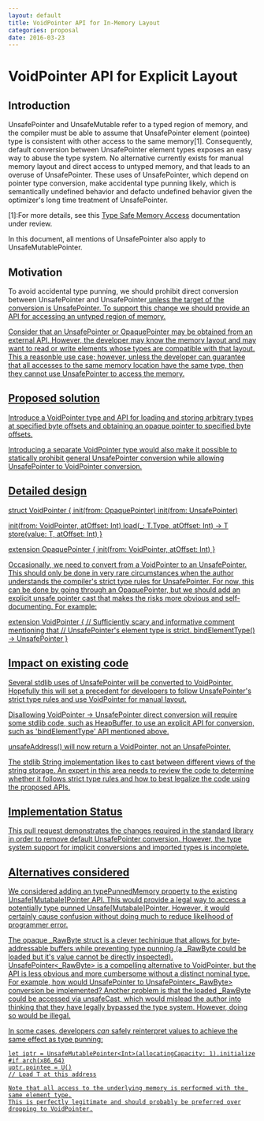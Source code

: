 ```yaml
---
layout: default
title: VoidPointer API for In-Memory Layout
categories: proposal
date: 2016-03-23
---
```


# VoidPointer API for Explicit Layout

## Introduction

UnsafePointer and UnsafeMutable refer to a typed region of memory, and
the compiler must be able to assume that UnsafePointer element
(pointee) type is consistent with other access to the same
memory[1]. Consequently, default conversion between UnsafePointer
element types exposes an easy way to abuse the type system. No
alternative currently exists for manual memory layout and direct
access to untyped memory, and that leads to an overuse of
UnsafePointer. These uses of UnsafePointer, which depend on pointer
type conversion, make accidental type punning likely, which is
semantically undefined behavior and defacto undefined behavior given
the optimizer's long time treatment of UnsafePointer.

[1]:For more details, see this [Type Safe Memory
Access](http://atrick.github.io/design/TypeSafeMemory.html)
documentation under review.

In this document, all mentions of UnsafePointer also apply to
UnsafeMutablePointer.

## Motivation

To avoid accidental type punning, we should prohibit direct conversion
between UnsafePointer<T> and UnsafePointer<U> unless the target of the
conversion is UnsafePointer<Void>. To support this change we should
provide an API for accessing an untyped region of memory.

Consider that an UnsafePointer<Void> or OpaquePointer may be obtained
from an external API. However, the developer may know the memory
layout and may want to read or write elements whose types are
compatible with that layout. This a reasonble use case; however,
unless the developer can guarantee that all accesses to the same
memory location have the same type, then they cannot use UnsafePointer
to access the memory.

## Proposed solution

Introduce a VoidPointer type and API for loading and storing arbitrary
types at specified byte offsets and obtaining an opaque pointer to
specified byte offsets.

Introducing a separate VoidPointer type would also make it possible to
statically prohibit general UnsafePointer conversion while allowing
UnsafePointer to VoidPointer conversion.

## Detailed design

struct VoidPointer {
  init(from: OpaquePointer)
  init<T>(from: UnsafePointer<T>)

  init(from: VoidPointer, atOffset: Int)
  load<T>(_: T.Type, atOffset: Int) -> T
  store<T>(value: T, atOffset: Int)
}

extension OpaquePointer {
  init(from: VoidPointer, atOffset: Int)
}

Occasionally, we need to convert from a VoidPointer to an
UnsafePointer. This should only be done in very rare circumstances
when the author understands the compiler's strict type rules for
UnsafePointer. For now, this can be done by going through an
OpaquePointer, but we should add an explicit unsafe pointer cast that
makes the risks more obvious and self-documenting. For example:

extension VoidPointer {
  // Sufficiently scary and informative comment mentioning that
  // UnsafePointer's element type is strict.
  bindElementType() -> UnsafePointer<T>
}

## Impact on existing code

Several stdlib uses of UnsafePointer will be converted to
VoidPointer. Hopefully this will set a precedent for developers to
follow UnsafePointer's strict type rules and use VoidPointer
for manual layout.

Disallowing VoidPointer -> UnsafePointer direct conversion will
require some stdlib code, such as HeapBuffer, to use an explicit API
for conversion, such as 'bindElementType' API mentioned above.

unsafeAddress() will now return a VoidPointer, not an UnsafePointer<Void>.

The stdlib String implementation likes to cast between different views
of the string storage. An expert in this area needs to review the code
to determine whether it follows strict type rules and how to best
legalize the code using the proposed APIs.

## Implementation Status

This pull request demonstrates the changes required in the standard
library in order to remove default UnsafePointer conversion. However,
the type system support for implicit conversions and imported types is
incomplete.

## Alternatives considered

We considered adding an typePunnedMemory property to the existing
Unsafe[Mutabale]Pointer API. This would provide a legal way to access
a potentially type punned Unsafe[Mutabale]Pointer. However, it would
certainly cause confusion without doing much to reduce likelihood of
programmer error.

The opaque _RawByte struct is a clever techinique that allows for
byte-addressable buffers while preventing type punning (a _RawByte
could be loaded but it's value cannot be directly
inspected). UnsafePointer<_RawByte> is a compelling alternative to
VoidPointer, but the API is less obvious and more cumbersome without a
distinct nominal type. For example, how would UnsafePointer<T> to
UnsafePointer<_RawByte> conversion be implemented? Another problem is
that the loaded _RawByte could be accessed via unsafeCast, which would
mislead the author into thinking that they have legally
bypassed the type system. However, doing so would be illegal.

In some cases, developers *can* safely reinterpret values to achieve the
same effect as type punning:

```
let iptr = UnsafeMutablePointer<Int>(allocatingCapacity: 1).initialize
#if arch(x86_64)
uptr.pointee = U()
// Load T at this address

Note that all access to the underlying memory is performed with the same element type.
This is perfectly legitimate and should probably be preferred over
dropping to VoidPointer.

